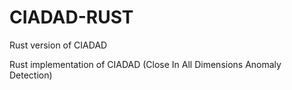 # CIADAD-RUST
Rust version of CIADAD

Rust implementation of CIADAD (Close In All Dimensions Anomaly Detection)

